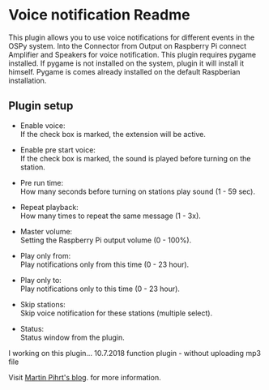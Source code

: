 Voice notification Readme
====

This plugin allows you to use voice notifications for different events in the OSPy system. Into the Connector from Output on Raspberry Pi connect Amplifier and Speakers for voice notification. This plugin requires pygame installed. If pygame is not installed on the system, plugin it will install it himself. Pygame is comes already installed on the default Raspberian installation.

Plugin setup
-----------

* Enable voice:  
  If the check box is marked, the extension will be active.

* Enable pre start voice:  
  If the check box is marked, the sound is played before turning on the station.

* Pre run time:  
  How many seconds before turning on stations play sound (1 - 59 sec).
  
* Repeat playback:    
  How many times to repeat the same message (1 - 3x).
  
* Master volume:  
  Setting the Raspberry Pi output volume (0 - 100%).
  
* Play only from:  
  Play notifications only from this time (0 - 23 hour).
  
* Play only to:  
  Play notifications only to this time (0 - 23 hour).
  
* Skip stations:  
  Skip voice notification for these stations (multiple select).
  
* Status:  
  Status window from the plugin.

I working on this plugin... 
10.7.2018 function plugin - without uploading mp3 file 

Visit [Martin Pihrt's blog](https://pihrt.com). for more information.  
